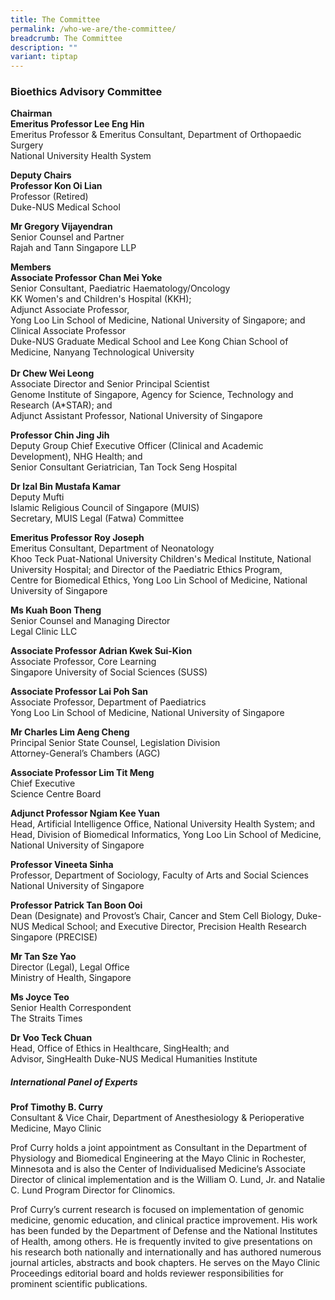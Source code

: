 ```yaml
---
title: The Committee
permalink: /who-we-are/the-committee/
breadcrumb: The Committee
description: ""
variant: tiptap
---
```

<h3><strong>Bioethics Advisory Committee</strong></h3>
<p></p>
<p><strong>Chairman</strong>
<br><strong>Emeritus Professor Lee Eng Hin</strong>
<br>Emeritus Professor &amp; Emeritus Consultant, Department of Orthopaedic
Surgery
<br>National University Health System</p>
<p></p>
<p><strong>Deputy Chairs</strong>
<br><strong>Professor Kon Oi Lian</strong>
<br>Professor (Retired)
<br>Duke-NUS Medical School</p>
<p><strong>Mr Gregory Vijayendran</strong>
<br>Senior Counsel and Partner
<br>Rajah and Tann Singapore LLP</p>
<p></p>
<p><strong>Members</strong>
<br><strong>Associate Professor Chan Mei Yoke</strong>
<br>Senior Consultant, Paediatric Haematology/Oncology
<br>KK Women's and Children's Hospital (KKH);
<br>Adjunct Associate Professor,
<br>Yong Loo Lin School of Medicine, National University of Singapore; and
<br>Clinical Associate Professor
<br>Duke-NUS Graduate Medical School and Lee Kong Chian School of Medicine,
Nanyang Technological University
<br>
<br><strong>Dr Chew Wei Leong</strong>
<br>Associate Director and Senior Principal Scientist
<br>Genome Institute of Singapore, Agency for Science, Technology and Research
(A*STAR); and
<br>Adjunct Assistant Professor, National University of Singapore</p>
<p><strong>Professor Chin Jing Jih</strong>
<br>Deputy Group Chief Executive Officer (Clinical and Academic Development),
NHG Health; and
<br>Senior Consultant Geriatrician, Tan Tock Seng Hospital</p>
<p><strong>Dr Izal Bin Mustafa Kamar</strong>
<br>Deputy Mufti
<br>Islamic Religious Council of Singapore (MUIS)
<br>Secretary, MUIS Legal (Fatwa) Committee</p>
<p><strong>Emeritus Professor Roy Joseph</strong>
<br>Emeritus Consultant, Department of Neonatology
<br>Khoo Teck Puat-National University Children's Medical Institute, National
University Hospital; and Director of the Paediatric Ethics Program,
<br>Centre for Biomedical Ethics, Yong Loo Lin School of Medicine, National
University of Singapore</p>
<p><strong>Ms Kuah Boon Theng</strong>
<br>Senior Counsel and Managing Director
<br>Legal Clinic LLC</p>
<p><strong>Associate Professor Adrian Kwek Sui-Kion</strong>
<br>Associate Professor, Core Learning
<br>Singapore University of Social Sciences (SUSS)</p>
<p><strong>Associate Professor Lai Poh San</strong>
<br>Associate Professor, Department of Paediatrics
<br>Yong Loo Lin School of Medicine, National University of Singapore
<br>
</p>
<p><strong>Mr Charles Lim Aeng Cheng</strong>
<br>Principal Senior State Counsel, Legislation Division
<br>Attorney-General’s Chambers (AGC)</p>
<p><strong>Associate Professor Lim Tit Meng</strong>
<br>Chief Executive
<br>Science Centre Board</p>
<p><strong>Adjunct Professor Ngiam Kee Yuan</strong>
<br>Head, Artificial Intelligence Office, National University Health System;
and
<br>Head, Division of Biomedical Informatics, Yong Loo Lin School of Medicine,
National University of Singapore</p>
<p><strong>Professor Vineeta Sinha</strong>
<br>Professor, Department of Sociology, Faculty of Arts and Social Sciences
<br>National University of Singapore</p>
<p><strong>Professor Patrick Tan Boon Ooi</strong>
<br>Dean (Designate) and Provost’s Chair, Cancer and Stem Cell Biology, Duke-NUS
Medical School; and Executive Director, Precision Health Research Singapore
(PRECISE)</p>
<p></p>
<p><strong>Mr Tan Sze Yao</strong>
<br>Director (Legal), Legal Office
<br>Ministry of Health, Singapore
<br>
</p>
<p><strong>Ms Joyce Teo</strong>
<br>Senior Health Correspondent
<br>The Straits Times
<br>
</p>
<p><strong>Dr Voo Teck Chuan</strong>
<br>Head, Office of Ethics in Healthcare, SingHealth; and
<br>Advisor, SingHealth Duke-NUS Medical Humanities Institute</p>
<p></p>
<h5><strong>International Panel of Experts</strong></h5>
<p><strong>Prof Timothy B. Curry</strong>
<br>Consultant &amp; Vice Chair, Department of Anesthesiology &amp; Perioperative
Medicine, Mayo Clinic</p>
<p>Prof Curry holds a joint appointment as Consultant in the Department of
Physiology and Biomedical Engineering at the Mayo Clinic in Rochester,
Minnesota and is also the Center of Individualised Medicine’s Associate
Director of clinical implementation and is the William O. Lund, Jr. and
Natalie C. Lund Program Director for Clinomics.</p>
<p>Prof Curry’s current research is focused on implementation of genomic
medicine, genomic education, and clinical practice improvement. His work
has been funded by the Department of Defense and the National Institutes
of Health, among others. He is frequently invited to give presentations
on his research both nationally and internationally and has authored numerous
journal articles, abstracts and book chapters. He serves on the Mayo Clinic
Proceedings editorial board and holds reviewer responsibilities for prominent
scientific publications.</p>
<p></p>